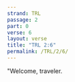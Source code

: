 ```yaml
---
strand: TRL
passage: 2
part: 0
verse: 6
layout: verse
title: "TRL 2:6"
permalink: /TRL/2/6/
---
```

"Welcome, traveler.
